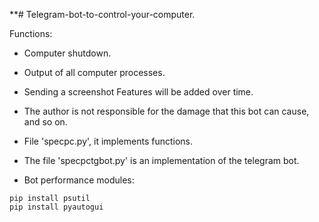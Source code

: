 **# Telegram-bot-to-control-your-computer.

Functions:
+ Computer shutdown.
+ Output of all computer processes.
+ Sending a screenshot Features will be added over time. 


+ The author is not responsible for the damage that this bot can cause, and so on.
+ File 'specpc.py', it implements functions. 
+ The file 'specpctgbot.py' is an implementation of the telegram bot.

+ Bot performance modules:
```
pip install psutil
pip install pyautogui
```
